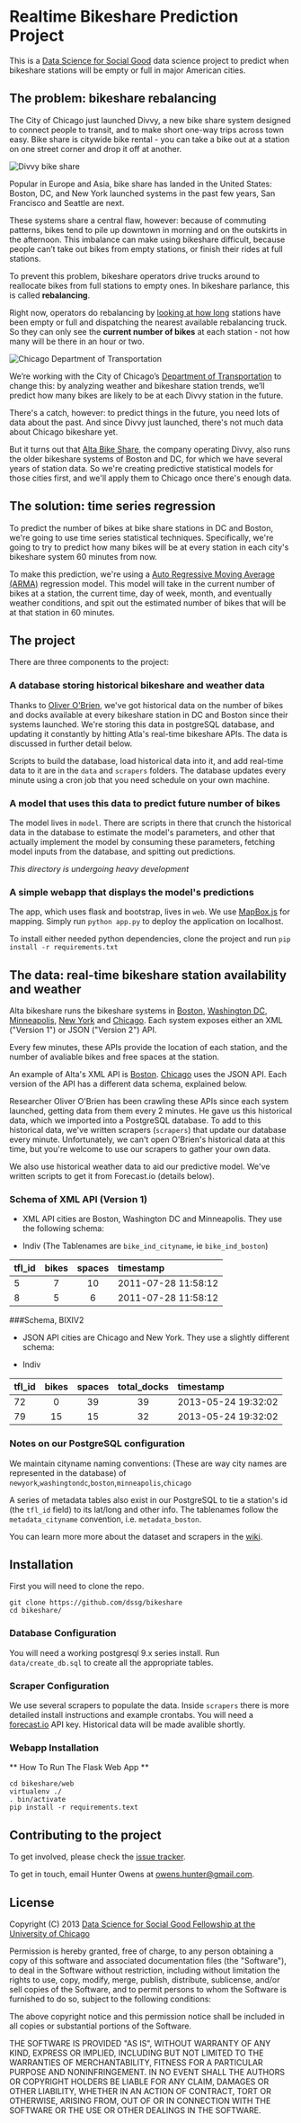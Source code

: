 # Realtime Bikeshare Prediction Project 
This is a [Data Science for Social Good](http://www.dssg.io) data science project to predict when bikeshare stations will be empty or full in major American cities.

## The problem: bikeshare rebalancing

The City of Chicago just launched Divvy, a new bike share system designed to connect people to transit, and to make short one-way trips across town easy. Bike share is citywide bike rental - you can take a bike out at a station on one street corner and drop it off at another.

![Divvy bike share](http://dssg.io/img/partners/divvy.jpg)

Popular in Europe and Asia, bike share has landed in the United States: Boston, DC, and New York launched systems in the past few years, San Francisco and Seattle are next.

These systems share a central flaw, however: because of commuting patterns, bikes tend to pile up downtown in morning and on the outskirts in the afternoon. This imbalance can make using bikeshare difficult, because people can’t take out bikes from empty stations, or finish their rides at full stations.

To prevent this problem, bikeshare operators drive trucks around to reallocate bikes from full stations to empty ones. In bikeshare parlance, this is called **rebalancing**.

Right now, operators do rebalancing by [looking at how long](http://www.cabitracker.com/status.php) stations have been empty or full and dispatching the nearest available rebalancing truck. So they can only see the **current number of bikes** at each station - not how many will be there in an hour or two.

![Chicago Department of Transportation](http://dssg.io/img/partners/cdot.jpg)

We’re working with the City of Chicago’s [Department of Transportation](http://www.cityofchicago.org/city/en/depts/cdot.html) to change this: by analyzing weather and bikeshare station trends, we’ll predict how many bikes are likely to be at each Divvy station in the future.

There's a catch, however: to predict things in the future, you need lots of data about the past. And since Divvy just launched, there's not much data about Chicago bikeshare yet. 

But it turns out that [Alta Bike Share](http://www.altabicycleshare.com/), the company operating Divvy, also runs the older bikeshare systems of Boston and DC, for which we have several years of station data. So we're creating predictive statistical models for those cities first, and we'll apply them to Chicago once there's enough data. 

## The solution: time series regression
To predict the number of bikes at bike share stations in DC and Boston, we're going to use time series statistical techniques. Specifically, we're going to try to predict how many bikes will be at every station in each city's bikeshare system 60 minutes from now.

To make this prediction, we're using a [Auto Regressive Moving Average (ARMA)](http://en.wikipedia.org/wiki/Autoregressive%E2%80%93moving-average_model) regression model. This model will take in the current number of bikes at a station, the current time, day of week, month, and eventually weather conditions, and spit out the estimated number of bikes that will be at that station in 60 minutes.


## The project
There are three components to the project:

### **A database storing historical bikeshare and weather data**

Thanks to [Oliver O'Brien](http://oliverobrien.co.uk/bikesharemap/), we've got historical data on the number of bikes and docks available at every bikeshare station in DC and Boston since their systems launched. We're storing this data in postgreSQL database, and updating it constantly by hitting Atla's real-time bikeshare APIs. The data is discussed in further detail below.

Scripts to build the database, load historical data into it, and add real-time data to it are in the `data` and `scrapers` folders. The database updates every minute using a cron job that you need schedule on your own machine.

### **A model that uses this data to predict future number of bikes**

The model lives in `model`. There are scripts in there that crunch the historical data in the database to estimate the model's parameters, and other that actually implement the model by consuming these parameters, fetching model inputs from the database, and spitting out predictions.

*This directory is undergoing heavy development*

### **A simple webapp that displays the model's predictions**

The app, which uses flask and bootstrap, lives in `web`. We use [MapBox.js](http://mapboxjs.org) for mapping. Simply run `python app.py` to deploy the application on localhost. 

To install either needed python dependencies, clone the project and run `pip install -r requirements.txt`

## The data: real-time bikeshare station availability and weather

Alta bikeshare runs the bikeshare systems in [Boston](thehubway.com/), [Washington DC](http://www.capitalbikeshare.com/), [Minneapolis](https://www.niceridemn.org/), [New York](http://citibikenyc.com/) and [Chicago](http://divvybikes.com/). Each system exposes either an XML ("Version 1") or JSON ("Version 2") API. 

Every few minutes, these APIs provide the location of each station, and the number of avaliable bikes and free spaces at the station.  

An example of Alta's XML API is [Boston](http://www.thehubway.com/data/stations/bikeStations.xml). [Chicago](http://divvybikes.com/stations/json) uses the JSON API. Each version of the API has a different data schema, explained below.

Researcher Oliver O'Brien has been crawling these APIs since each system launched, getting data from them every 2 minutes. He gave us this historical data, which we imported into a PostgreSQL database. To add to this historical data, we've written scrapers (`scrapers`) that update our database every minute. Unfortunately, we can't open O'Brien's historical data at this time, but you're welcome to use our scrapers to gather your own data.

We also use historical weather data to aid our predictive model. We've written scripts to get it from Forecast.io (details below).

### Schema of XML API (Version 1)
* XML API cities are Boston, Washington DC and Minneapolis. They use the following schema:

* Indiv (The Tablenames are `bike_ind_cityname`, ie `bike_ind_boston`)

|tfl_id | bikes | spaces |timestamp|
|------|:-----:|:-------:|:-----------------------|
| 5	| 7 | 10	| 2011-07-28 11:58:12 |
| 8 	| 5 | 6 	| 2011-07-28 11:58:12 |


###Schema, BIXIV2
* JSON API cities are Chicago and New York. They use a slightly different schema:

* Indiv

tfl_id | bikes | spaces | total_docks | timestamp
---------|:---------:|:--------:|:---------:|:----------
  72 | 0 | 39 | 39 | 2013-05-24 19:32:02  
  79 | 15 | 15 | 32 | 2013-05-24 19:32:02  


### Notes on our PostgreSQL configuration
We maintain cityname naming conventions: (These are way city names are represented in the database) of 
`newyork`,`washingtondc`,`boston`,`minneapolis`,`chicago`

A series of metadata tables also exist in our PostgreSQL to tie a station's id (the `tfl_id` field) to its lat/long and other info. The tablenames follow the `metadata_cityname` convention, i.e. `metadata_boston`.

You can learn more more about the dataset and scrapers in the [wiki](https://github.com/dssg/bikeshare/wiki/data).

## Installation 

First you will need to clone the repo. 
````
git clone https://github.com/dssg/bikeshare
cd bikeshare/
````

### Database Configuration 
You will need a working postgresql 9.x series install. Run `data/create_db.sql` to create all the appropriate tables. 

### Scraper Configuration 
We use several scrapers to populate the data. Inside `scrapers` there is more detailed install instructions and example crontabs. You will need a [forecast.io](http://forecast.io/developer) API key. Historical data will be made avalible shortly. 

### Webapp Installation

** How To Run The Flask Web App **
````
cd bikeshare/web
virtualenv ./
. bin/activate
pip install -r requirements.text
````


## Contributing to the project
To get involved, please check the [issue tracker](https://github.com/dssg/bikeshare/issues).

To get in touch, email Hunter Owens at owens.hunter@gmail.com.

## License 

Copyright (C) 2013 [Data Science for Social Good Fellowship at the University of Chicago](http://dssg.io)

Permission is hereby granted, free of charge, to any person obtaining a copy of this software and associated documentation files (the "Software"), to deal in the Software without restriction, including without limitation the rights to use, copy, modify, merge, publish, distribute, sublicense, and/or sell copies of the Software, and to permit persons to whom the Software is furnished to do so, subject to the following conditions:

The above copyright notice and this permission notice shall be included in all copies or substantial portions of the Software.

THE SOFTWARE IS PROVIDED "AS IS", WITHOUT WARRANTY OF ANY KIND, EXPRESS OR IMPLIED, INCLUDING BUT NOT LIMITED TO THE WARRANTIES OF MERCHANTABILITY, FITNESS FOR A PARTICULAR PURPOSE AND NONINFRINGEMENT. IN NO EVENT SHALL THE AUTHORS OR COPYRIGHT HOLDERS BE LIABLE FOR ANY CLAIM, DAMAGES OR OTHER LIABILITY, WHETHER IN AN ACTION OF CONTRACT, TORT OR OTHERWISE, ARISING FROM, OUT OF OR IN CONNECTION WITH THE SOFTWARE OR THE USE OR OTHER DEALINGS IN THE SOFTWARE.
